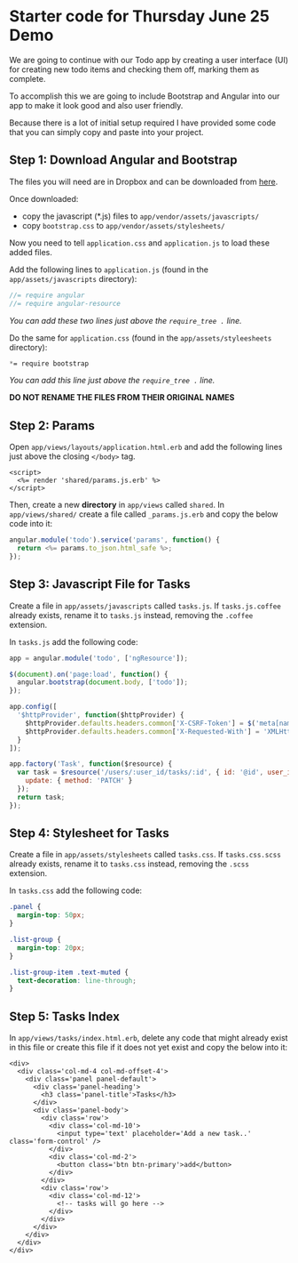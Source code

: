 # Starter code for Thursday June 25 Demo

We are going to continue with our Todo app by creating a user interface (UI) for creating new todo items and checking them off, marking them as complete.

To accomplish this we are going to include Bootstrap and Angular into our app to make it look good and also user friendly.

Because there is a lot of initial setup required I have provided some code that you can simply copy and paste into your project.

## Step 1: Download Angular and Bootstrap

The files you will need are in Dropbox and can be downloaded from [here](https://www.dropbox.com/sh/dfa7pnsg6twuo71/AAAJkRBmYgdBOxO8yHZafXfia).

Once downloaded:
* copy the javascript (*.js) files to `app/vendor/assets/javascripts/`
* copy `bootstrap.css` to `app/vendor/assets/stylesheets/`

Now you need to tell `application.css` and `application.js` to load these added files.

Add the following lines to `application.js` (found in the `app/assets/javascripts` directory):

```javascript
//= require angular
//= require angular-resource
```
_You can add these two lines just above the `require_tree .` line._

Do the same for `application.css` (found in the `app/assets/styleesheets` directory):

```css
*= require bootstrap
```
_You can add this line just above the `require_tree .` line._

**DO NOT RENAME THE FILES FROM THEIR ORIGINAL NAMES**

## Step 2: Params

Open `app/views/layouts/application.html.erb` and add the following lines just above the closing `</body>` tag.

```
<script>
  <%= render 'shared/params.js.erb' %>
</script>
```

Then, create a new **directory** in `app/views` called `shared`. In `app/views/shared/` create a file called `_params.js.erb` and copy the below code into it:

```javascript
angular.module('todo').service('params', function() {
  return <%= params.to_json.html_safe %>;
});
```

## Step 3: Javascript File for Tasks

Create a file in `app/assets/javascripts` called `tasks.js`. If `tasks.js.coffee` already exists, rename it to `tasks.js` instead, removing the `.coffee` extension.

In `tasks.js` add the following code:

```javascript
app = angular.module('todo', ['ngResource']);

$(document).on('page:load', function() {
  angular.bootstrap(document.body, ['todo']);
});

app.config([
  '$httpProvider', function($httpProvider) {
    $httpProvider.defaults.headers.common['X-CSRF-Token'] = $('meta[name=csrf-token]').attr('content');
    $httpProvider.defaults.headers.common['X-Requested-With'] = 'XMLHttpRequest';
  }
]);

app.factory('Task', function($resource) {
  var task = $resource('/users/:user_id/tasks/:id', { id: '@id', user_id: '@user_id' }, {
    update: { method: 'PATCH' }
  });
  return task;
});
```

## Step 4: Stylesheet for Tasks

Create a file in `app/assets/stylesheets` called `tasks.css`. If `tasks.css.scss` already exists, rename it to `tasks.css` instead, removing the `.scss` extension.

In `tasks.css` add the following code:

```css
.panel {
  margin-top: 50px;
}

.list-group {
  margin-top: 20px;
}

.list-group-item .text-muted {
  text-decoration: line-through;
}
```

## Step 5: Tasks Index

In `app/views/tasks/index.html.erb`, delete any code that might already exist in this file or create this file if it does not yet exist and copy the below into it:

```
<div>
  <div class='col-md-4 col-md-offset-4'>
    <div class='panel panel-default'>
      <div class='panel-heading'>
        <h3 class='panel-title'>Tasks</h3>
      </div>
      <div class='panel-body'>
        <div class='row'>
          <div class='col-md-10'>
            <input type='text' placeholder='Add a new task..' class='form-control' />
          </div>
          <div class='col-md-2'>
            <button class='btn btn-primary'>add</button>
          </div>
        </div>
        <div class='row'>
          <div class='col-md-12'>
            <!-- tasks will go here -->
          </div>
        </div>
      </div>
    </div>
  </div>
</div>
```

